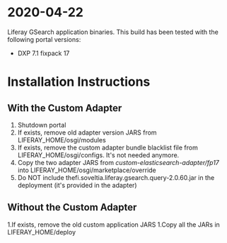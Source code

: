 # 2020-04-22

Liferay GSearch application binaries. This build has been tested with the following portal versions:

* DXP 7.1 fixpack 17

# Installation Instructions


## With the Custom Adapter

1. Shutdown portal
1. If exists, remove old adapter version JARS from LIFERAY_HOME/osgi/modules
1. If exists, remove the custom adapter bundle blacklist file from LIFERAY_HOME/osgi/configs. It's not needed anymore.
1. Copy the two adapter JARS from  *custom-elasticsearch-adapter/fp17* into LIFERAY_HOME/osgi/marketplace/override 
1. Do NOT include thefi.soveltia.liferay.gsearch.query-2.0.60.jar in the deployment (it's provided in the adapter)

## Without the Custom Adapter

1.If exists, remove the old custom application JARS
1.Copy all the JARs in LIFERAY_HOME/deploy
